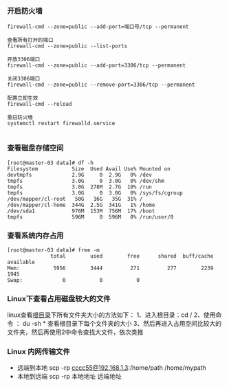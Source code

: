 ### 开启防火墙

```
firewall-cmd --zone=public --add-port=端口号/tcp --permanent

查看所有打开的端口
firewall-cmd --zone=public --list-ports 

开放3306端口
firewall-cmd --zone=public --add-port=3306/tcp --permanent

关闭3306端口
firewall-cmd --zone=public --remove-port=3306/tcp --permanent

配置立即生效
firewall-cmd --reload 

重启防火墙      
systemctl restart firewalld.service


```

### 查看磁盘存储空间

```
[root@master-03 data]# df -h
Filesystem           Size  Used Avail Use% Mounted on
devtmpfs             2.9G     0  2.9G   0% /dev
tmpfs                3.0G     0  3.0G   0% /dev/shm
tmpfs                3.0G  278M  2.7G  10% /run
tmpfs                3.0G     0  3.0G   0% /sys/fs/cgroup
/dev/mapper/cl-root   50G   16G   35G  31% /
/dev/mapper/cl-home  344G  2.5G  341G   1% /home
/dev/sda1            976M  153M  756M  17% /boot
tmpfs                596M     0  596M   0% /run/user/0
```

### 查看系统内存占用

```
[root@master-03 data]# free -m
              total        used        free      shared  buff/cache   available
Mem:           5956        3444         271         277        2239        1945
Swap:             0           0           0
```

### Linux下查看占用磁盘较大的文件

linux查看[根目录](https://so.csdn.net/so/search?q=根目录&spm=1001.2101.3001.7020)下所有文件夹大小的方法如下：
 1、进入根目录：cd /
 2、使用命令 ： du -sh * 查看根目录下每个文件夹的大小
 3、然后再进入占用空间比较大的文件夹，然后再使用2中命令查找大文件，依次类推

### Linux 内网传输文件

- 远端到本地
   scp -rp cccc55@192.168.1.3:/home/path /home/mypath
- 本地到远端
   scp -rp 本地地址 远端地址